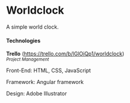 # Worldclock

A simple world clock. <br>

#### Technologies
<b>Trello</b> (https://trello.com/b/lGlOiQp1/worldclock) <br>
<sup><i>Project Management</i></sup>

Front-End: HTML, CSS, JavaScript <br>

Framework:  Angular framework <br>

Design: Adobe Illustrator <br>
